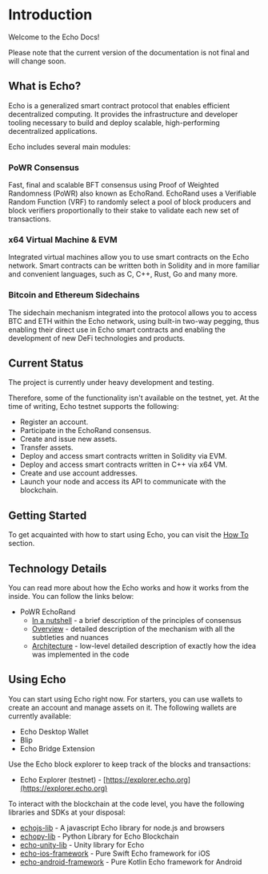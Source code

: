 # Introduction

Welcome to the Echo Docs!

Please note that the current version of the documentation is not final and will change soon.

## What is Echo?

Echo is a generalized smart contract protocol that enables efficient decentralized computing. It provides the infrastructure and developer tooling necessary to build and deploy scalable, high-performing decentralized applications.

Echo includes several main modules:

### PoWR Consensus

Fast, final and scalable BFT consensus using Proof of Weighted Randomness \(PoWR\) also known as EchoRand. EchoRand uses a Verifiable Random Function \(VRF\) to randomly select a pool of block producers and block verifiers proportionally to their stake to validate each new set of transactions.

### x64 Virtual Machine & EVM

Integrated virtual machines allow you to use smart contracts on the Echo network. Smart contracts can be written both in Solidity and in more familiar and convenient languages, such as C, C++, Rust, Go and many more.

### Bitcoin and Ethereum Sidechains

The sidechain mechanism integrated into the protocol allows you to access BTC and ETH within the Echo network, using built-in two-way pegging, thus enabling their direct use in Echo smart contracts and enabling the development of new DeFi technologies and products.

## Current Status

The project is currently under heavy development and testing.

Therefore, some of the functionality isn't available on the testnet, yet. At the time of writing, Echo testnet supports the following:

* Register an account.
* Participate in the EchoRand consensus.
* Create and issue new assets.
* Transfer assets.
* Deploy and access smart contracts written in Solidity via EVM.
* Deploy and access smart contracts written in С++ via x64 VM.
* Create and use account addresses.
* Launch your node and access its API to communicate with the blockchain.

## Getting Started

To get acquainted with how to start using Echo, you can visit the [How To](https://github.com/echoprotocol/echowiki/tree/baca73a3ccc555edddbb68c221cbf5d08bbde51a/how-to/README.md) section.

## Technology Details

You can read more about how the Echo works and how it works from the inside. You can follow the links below:

* PoWR EchoRand
  * [In a nutshell](technologies/powr-echorand/in-a-nutshell.md) - a brief description of the principles of consensus
  * [Overview](technologies/powr-echorand/overview.md) - detailed description of the mechanism with all the subtleties and nuances
  * [Architecture](technologies/powr-echorand/architecture.md) - low-level detailed description of exactly how the idea was implemented in the code

## Using Echo

You can start using Echo right now. For starters, you can use wallets to create an account and manage assets on it. The following wallets are currently available:

* Echo Desktop Wallet
* Blip
* Echo Bridge Extension

Use the Echo block explorer to keep track of the blocks and transactions:

* Echo Explorer \(testnet\) - [https://explorer.echo.org](https://explorer.echo.org)

To interact with the blockchain at the code level, you have the following libraries and SDKs at your disposal:

* [echojs-lib](https://github.com/echoprotocol/echojs-lib) - A javascript Echo library for node.js and browsers
* [echopy-lib](https://github.com/echoprotocol/echopy-lib) - Python Library for Echo Blockchain
* [echo-unity-lib](https://github.com/echoprotocol/echo-unity-lib) - Unity library for Echo
* [echo-ios-framework](https://github.com/echoprotocol/echo-ios-framework) - Pure Swift Echo framework for iOS
* [echo-android-framework](https://github.com/echoprotocol/echo-android-framework) - Pure Kotlin Echo framework for Android

